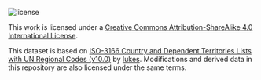 ![license](https://i.creativecommons.org/l/by-sa/4.0/88x31.png)

This work is licensed under a [Creative Commons Attribution-ShareAlike 4.0 International License](https://creativecommons.org/licenses/by-sa/4.0/).

This dataset is based on [ISO-3166 Country and Dependent Territories Lists with UN Regional Codes (v10.0)](https://github.com/lukes/ISO-3166-Countries-with-Regional-Codes) by [lukes](https://github.com/lukes). Modifications and derived data in this repository are also licensed under the same terms.
